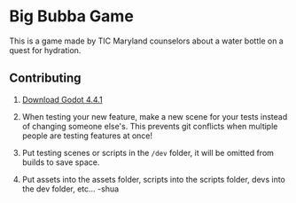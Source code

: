 # Big Bubba Game

This is a game made by TIC Maryland counselors about a water bottle on a quest for hydration.

## Contributing

1. [Download Godot 4.4.1](https://godotengine.org/download/)

2. When testing your new feature, make a new scene for your tests instead of changing someone else's.
   This prevents git conflicts when multiple people are testing features at once!

3. Put testing scenes or scripts in the `/dev` folder, it will be omitted from builds to save space.

4. Put assets into the assets folder, scripts into the scripts folder, devs into the dev folder, etc...
-shua
